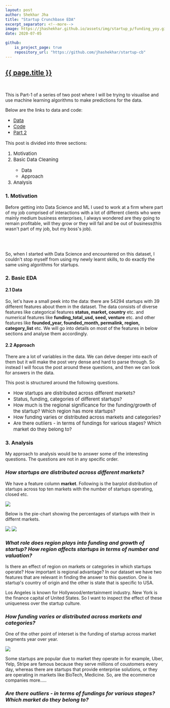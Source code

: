 ```yaml
---
layout: post
author: Shekhar Jha
title: "Startup Crunchbase EDA"
excerpt_separator: <!--more-->
image: https://jhashekhar.github.io/assets/img/startup_p/funding_yoy.gif
date: 2020-07-05

github:
    is_project_page: true
    repository_url: "https://github.com/jhashekhar/startup-cb"
---
```

<title-head><h2><u>{{ page.title }}</u></h2></title-head>
<br>
<p>This is Part-1 of a series of two post where I will be trying to visualise and use machine learning algorithms to make predictions for the data.</p>

<p>
Below are the links to data and code:
<ul style="font-size: 15px;">
    <li><a href="https://www.kaggle.com/arindam235/startup-investments-crunchbase">Data</a></li>
    <li><a href="https://github.com/jhashekhar/startup-cb">Code</a></li>
    <li><a href="https://jhashekhar.github.io/2020-06-07-startup-cb-part2.md">Part 2</a></li>   
</ul></p>

<p>
This post is divided into three sections:
<ol style="font-size: 15px;">
<li>Motivation</li>
<li>Basic Data Cleaning</li>
    <ul>
        <li>Data</li>
        <li>Approach</li>
    </ul>
<li>Analysis</li>
</ol></p>


<h3> 1. Motivation </h3>

<p>Before getting into Data Science and ML I used to work at a firm where part of my job comprised of interactions with a lot of different clients who were mainly medium business enterprises, I always wondered are they going to remain profitable, will they grow or they will fail and be out of business(this wasn't part of my job, but my boss's job). 

<br><br>

So, when I started with Data Science and encountered on this dataset, I couldn't stop myself from using my newly learnt skills, to do exactly the same using algorithms for startups.
</p>

<h3> 2. Basic EDA </h3>

<h4> 2.1 Data </h4>

<p>So, let's have a small peek into the data: there are 54294 startups with 39 different features about them in the dataset. The data consists of diverse features like categorical features <b>status, market, country</b> etc. and numerical features like <b>funding_total_usd, seed, venture</b> etc. and other features like <b>founded_year, founded_month, permalink, region, category_list</b> etc. We will go into details on most of the features in below sections and analyse them accordingly.</p>

<h4> 2.2 Approach </h4>

<p>There are a lot of variables in the data. We can delve deeper into each of them but it will make the post very dense and hard to parse through. So instead I will focus the post around these questions, and then we can look for answers in the data.</p>


<p>This post is structured around the following questions.
<ul style="font-size: 15px;">
    <li>How startups are distributed across different markets?</li>
    <li>Status, funding, categories of different startups?</li>
    <li>How much is the regional significance for the funding/growth of the startup? Which region has more startups?</li>
    <li>How funding varies or distributed across markets and categories?</li>
    <li>Are there outliers - in terms of fundings for various stages? Which market do they belong to?</li>
</ul></p>

<h3> 3. Analysis </h3>

<p>My approach to analysis would be to answer some of the interesting questions. The questions are not in any specific order.</p>

<h3><i>How startups are distributed across different markets?</i></h3>

<p>We have a feature column <b>market</b>. Following is the barplot distribution of startups across top ten markets with the number of startups operating, closed etc.</p>


<img src="https://jhashekhar.github.io/assets/img/startup_p/bar_plot_1.png">

<p>Below is the pie-chart showing the percentages of startups with their in differnt markets.</p>

<img src="https://jhashekhar.github.io/assets/img/startup_p/piep-1.png">
<img src="https://jhashekhar.github.io/assets/img/startup_p/piep-2.png">

<h3><i>What role does region plays into funding and growth of startup? How region affects startups in terms of number and valuation?</i></h3>

<p>Is there an effect of region on markets or categories in which startups operate? How important is regional advantage? In our dataset we have two features that are relevant in finding the answer to this question. One is startup's country of origin and the other is state that is specific to USA.<p>

<p>Los Angeles is known for Hollywood/entertainment industry. New York is the finance capital of United States. So I want to inspect the effect of these uniqueness over the startup culture.<p>

<h3><i>How funding varies or distributed across markets and categories?</i></h3>

<p>One of the other point of interset is the funding of startup across market segments year over year.</p>

<!-- <img src="https://jhashekhar.github.io/assets/img/funding_across_market_segments.png"> -->
<img src="https://jhashekhar.github.io/assets/img/startup_p/funding_yoy.gif">

<p>Some startups are popular due to market they operate in for example, Uber, Yelp, Stripe are famous because they serve millions of coustomers every day, whereas there are startups that provide enterprise solutions, or they are operating in markets like BioTech, Medicine. So, are the ecommerce companies more.....</p>


<h3><i>Are there outliers - in terms of fundings for various stages? Which market do they belong to?</i></h3>





